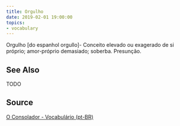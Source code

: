 ```yaml
---
title: Orgulho
date: 2019-02-01 19:00:00
topics:
- vocabulary
---
```


Orgulho [do espanhol orgullo]- Conceito elevado ou exagerado de si próprio; amor-próprio demasiado; soberba. Presunção.

## See Also
TODO

## Source
[O Consolador - Vocabulário (pt-BR)](http://www.oconsolador.com.br/linkfixo/vocabulario/principal.html)
